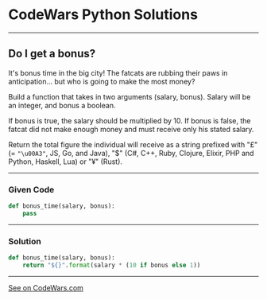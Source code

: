 # CodeWars Python Solutions

---

## Do I get a bonus?

It's bonus time in the big city! The fatcats are rubbing their paws in anticipation... but who is going to make the most money?

Build a function that takes in two arguments (salary, bonus). Salary will be an integer, and bonus a boolean.

If bonus is true, the salary should be multiplied by 10. If bonus is false, the fatcat did not make enough money and must receive only his stated salary.

Return the total figure the individual will receive as a string prefixed with "£" (= `"\u00A3"`, JS, Go, and Java), "$" (C#, C++, Ruby, Clojure, Elixir, PHP and Python, Haskell, Lua) or "¥" (Rust).

---

### Given Code


```python
def bonus_time(salary, bonus):
    pass
```



---

### Solution


```python
def bonus_time(salary, bonus):
    return "${}".format(salary * (10 if bonus else 1))
```


---


[See on CodeWars.com](https://www.codewars.com/kata/56f6ad906b88de513f000d96/)
